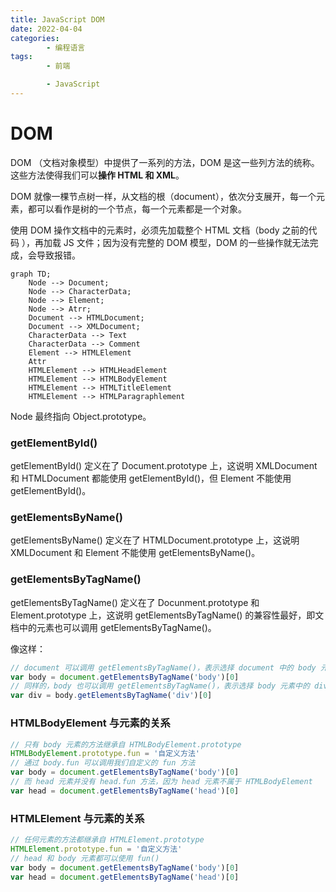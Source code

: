 ```yaml
---
title: JavaScript DOM
date: 2022-04-04
categories:
        - 编程语言
tags:
        - 前端

        - JavaScript
---
```


# DOM

DOM （文档对象模型）中提供了一系列的方法，DOM 是这一些列方法的统称。这些方法使得我们可以**操作 HTML 和 XML**。

DOM 就像一棵节点树一样，从文档的根（document），依次分支展开，每一个元素，都可以看作是树的一个节点，每一个元素都是一个对象。

使用 DOM 操作文档中的元素时，必须先加载整个 HTML 文档（body 之前的代码 ），再加载 JS 文件；因为没有完整的 DOM 模型，DOM 的一些操作就无法完成，会导致报错。

```mermaid
graph TD;
    Node --> Document;
    Node --> CharacterData;
    Node --> Element;
    Node --> Atrr;
    Document --> HTMLDocument;
    Document --> XMLDocument;
    CharacterData --> Text
    CharacterData --> Comment
    Element --> HTMLElement
    Attr
    HTMLElement --> HTMLHeadElement
    HTMLElement --> HTMLBodyElement
    HTMLElement --> HTMLTitleElement
    HTMLElement --> HTMLParagraphlement
```

Node 最终指向 Object.prototype。

### getElementById()

getElementById() 定义在了 Document.prototype 上，这说明 XMLDocument 和 HTMLDocument 都能使用 getElementById()，但 Element 不能使用 getElementById()。

### getElementsByName()

getElementsByName() 定义在了 HTMLDocument.prototype 上，这说明 XMLDocument 和 Element 不能使用 getElementsByName()。

### getElementsByTagName()

getElementsByTagName() 定义在了 Docunment.prototype 和 Element.prototype 上，这说明 getElementsByTagName() 的兼容性最好，即文档中的元素也可以调用 getElementsByTagName()。

像这样：

```JavaScript
// document 可以调用 getElementsByTagName()，表示选择 document 中的 body 元素
var body = document.getElementsByTagName('body')[0]
// 同样的，body 也可以调用 getElementsByTagName()，表示选择 body 元素中的 div 元素
var div = body.getElementsByTagName('div')[0]

```

### HTMLBodyElement 与元素的关系

```JavaScript
// 只有 body 元素的方法继承自 HTMLBodyElement.prototype
HTMLBodyElement.prototype.fun = '自定义方法'
// 通过 body.fun 可以调用我们自定义的 fun 方法
var body = document.getElementsByTagName('body')[0]
// 而 head 元素并没有 head.fun 方法，因为 head 元素不属于 HTMLBodyElement
var head = document.getElementsByTagName('head')[0]

```

### HTMLElement 与元素的关系

```JavaScript
// 任何元素的方法都继承自 HTMLElement.prototype
HTMLElement.prototype.fun = '自定义方法'
// head 和 body 元素都可以使用 fun()
var body = document.getElementsByTagName('body')[0]
var head = document.getElementsByTagName('head')[0]
```
